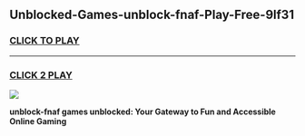 
## Unblocked-Games-unblock-fnaf-Play-Free-9lf31
<h3>
<a href="https://premium76.site?title=unblock-fnaf&ref=18A1">CLICK TO PLAY</a></h3>
<hr>

<h3>
<a href="https://premium76.site?title=unblock-fnaf&ref=18A1">CLICK 2 PLAY</a>
  
</h3>

<a href="https://premium76.site?title=unblock-fnaf&ref=18A1"><img src="https://clearcache.store/games.png"></a>


**unblock-fnaf games unblocked: Your Gateway to Fun and Accessible Online Gaming**
